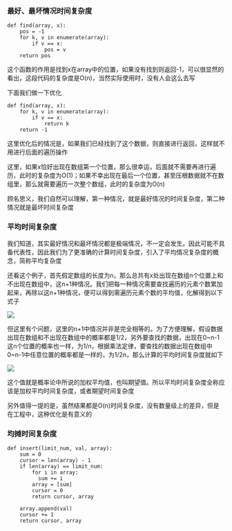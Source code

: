 
### 最好、最坏情况时间复杂度

```
def find(array, x):
    pos = -1
    for k, v in enumerate(array):
        if v == x:
            pos = v
    return pos
```

这个函数的作用是找到x在array中的位置，如果没有找到则返回-1，可以很显然的看出，这段代码的复杂度是O(n)，当然实际使用时，没有人会这么去写

下面我们做一下优化
```
def find(array, x):
    for k, v in enumerate(array):
        if v == x:
            return k
    return -1
```

这里优化后的情况是，如果我们已经找到了这个数据，则直接进行返回，这样就不用进行后面的遍历操作

这里，如果x恰好出现在数组第一个位置，那么很幸运，后面就不需要再进行遍历，此时的复杂度为O(1)；如果不幸出现在最后一个位置，甚至压根数据就不在数组里，那么就需要遍历一次整个数组，此时的复杂度为O(n)

顾名思义，我们自然可以理解，第一种情况，就是最好情况的时间复杂度，第二种情况就是最坏时间复杂度

### 平均时间复杂度

我们知道，其实最好情况和最坏情况都是极端情况，不一定会发生。因此可能不具备代表性，因此我们为了更准确的计算时间复杂度，引入了平均情况复杂度的概念，简称平均复杂度

还看这个例子，首先假定数组的长度为n，那么总共有x处出现在数组n个位置上和不出现在数组中，这n+1种情况。我们把每一种情况需要查找遍历的元素个数累加起来，再除以这n+1种情况，便可以得到需遍历元素个数的平均值，化解得到以下式子

![][image-1]

但这里有个问题，这里的n+1中情况并非是完全相等的。为了方便理解，假设数据出现在数组和不出现在数组中的概率都是1/2，另外要查找的数据，出现在0\~n-1这n个位置的概率也一样，为1/n，根据乘法定律，要查找的数据出现在数组中0\~n-1中任意位置的概率都是一样的，为1/2n，那么计算的平均时间复杂度就如下

![][image-2]

这个值就是概率论中所说的加权平均值，也叫期望值。所以平均时间复杂度全称应该是加权平均时间复杂度，或者期望时间复杂度


另外值得一提的是，虽然结果都是O(n)时间复杂度，没有数量级上的差异，但是在工程中，这种优化是有意义的

### 均摊时间复杂度

```
def insert(limit_num, val, array):
    sum = 0
    cursor = len(array) - 1
    if len(array) == limit_num:
        for i in array:
          sum += i
        array = [sum]
        cursor = 0
        return cursor, array

    array.append(val)
    cursor += 1
    return cursor, array
```

[image-1]:	https://github.com/hacksman/learning/blob/master/picture/cal_log.jpeg
[image-2]:	https://github.com/hacksman/learning/blob/master/picture/cal_log.jpeg